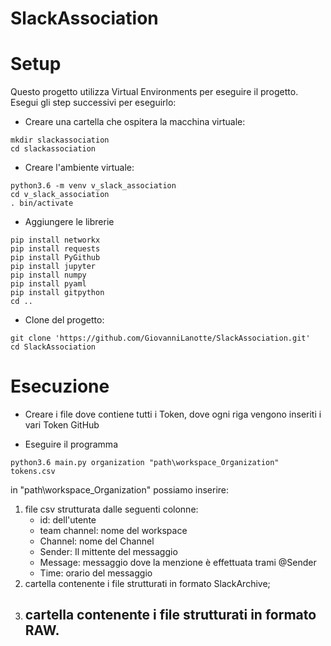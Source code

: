 # SlackAssociation
# Setup
Questo progetto utilizza Virtual Environments per eseguire il progetto. Esegui gli step successivi per eseguirlo:
- Creare una cartella che ospitera la macchina virtuale:
```
mkdir slackassociation
cd slackassociation
```
- Creare l'ambiente virtuale:
```
python3.6 -m venv v_slack_association
cd v_slack_association
. bin/activate
```
- Aggiungere le librerie
```
pip install networkx
pip install requests
pip install PyGithub
pip install jupyter
pip install numpy
pip install pyaml
pip install gitpython
cd ..
```
- Clone del progetto:
```
git clone 'https://github.com/GiovanniLanotte/SlackAssociation.git'
cd SlackAssociation
```
# Esecuzione
- Creare i file dove contiene tutti i Token, dove ogni riga vengono inseriti i vari Token GitHub

- Eseguire il programma
```
python3.6 main.py organization "path\workspace_Organization" tokens.csv
```
in "path\workspace_Organization" possiamo inserire:
1) file csv strutturata dalle seguenti colonne:
    - id: dell'utente
    - team channel: nome del workspace
    - Channel: nome del Channel
    - Sender: Il mittente del messaggio
    - Message: messaggio dove la menzione è effettuata trami @Sender
    - Time: orario del messaggio
2) cartella contenente i file strutturati in formato SlackArchive;
3) cartella contenente i file strutturati in formato RAW.
    - 
